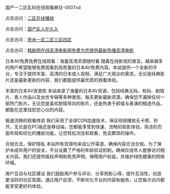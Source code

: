 国产一二区乱码在线观看麻豆-0507xd


点击访问：<a href="https://bered.pages.dev/">二区在线播放</a>

点击访问：<a href="https://tfda.pages.dev/">国产乱人伦久久</a>

点击访问：<a href="https://gsd-agv.pages.dev/">奇米一区二区三区四区</a>

点击访问：<a href="https://fdhf-454.pages.dev/">韩剧网在线高清电影网免费为您提供最新热播高清电影</a>

日本AV免费免费在线观看：海量高清资源随时看
随着在线影视的普及，越来越多的用户希望能够免费观看到高质量的日本AV免费内容。本站提供一个全新的平台，专注于提供丰富、高清的日本成人视频，满足广大观众的需求。无论是经典影片还是最新更新的内容，我们都能提供最优质的观看体验。

丰富的日本AV资源库
本站收录了海量的日本AV资源，包括经典无码、有码、剧情片、素人作品以及女优专辑等多种类型。每天更新最新资源，确保您不漏掉任何一部热门影片。无论您是喜欢剧情导向的影片，还是热衷于颜值与表演的精选作品，都能在这里找到您心仪的内容。

极速流畅的观看体验
我们采用了全球CDN加速技术，保证视频播放无卡顿、秒开。无论是在PC端还是移动端，您都能享受到快速、流畅的观影体验。简洁的页面布局和优化的播放功能，让您轻松浏览和观看，免去繁琐的操作。

合规合法，保护隐私
本站所有资源均来自公开渠道，确保内容合法合规。为了保护未成年用户的安全，平台设置了严格的年龄验证机制，确保仅成年人能够访问相关内容。我们还提供版权声明和免责声明，保障用户权益，并维护绿色健康的网络环境。

用户互动与社区建设
我们鼓励用户参与评论、分享观影心得，提升互动性，创造更活跃的社区氛围。通过用户反馈，不断优化平台的内容和服务，让您每次访问都能享受更好的体验。


<span style="display:none;">[Canonical link](https://github.com/7785xduan/01404 ）</span>
